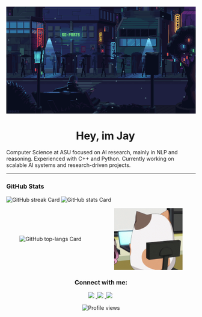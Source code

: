 ![Hey, im Jay](242390524-0c7eb6ed-663b-4ce4-bfbd-18239a38ba1b.gif)


<div id="toc">
  <ul align="center" style="list-style: none">
    <summary>
      <h1>
        Hey, im Jay
      </h1>
    </summary>
  </ul>
</div>


Computer Science at ASU focused on AI research, mainly in NLP and reasoning. Experienced with C++ and Python. Currently working on scalable AI systems and research-driven projects.

---


**<h3 align="left">GitHub Stats</h3>**
<p align="left">
  <img width="48%" src="https://github-readme-streak-stats-eight.vercel.app/?user=jay2044&theme=dark&hide_border=false&date_format=M+j%5B%2C+Y%5D&mode=daily&hide_total_contributions=false&hide_current_streak=false&hide_longest_streak=false&card_height=200" alt="GitHub streak Card" />
  <img width="48%" src="https://github-readme-stats-sigma-mocha-90.vercel.app/api?username=jay2044&theme=dark&hide_title=false&hide_rank=false&show_icons=true&include_all_commits=true&count_private=true&line_height=23&layout=compact&count_private=true" alt="GitHub stats Card" />
</p>

<div style="display: flex; justify-content: center; align-items: center; gap: 10px;">
  <img width="48%" src="https://github-readme-stats-sigma-mocha-90.vercel.app/api/top-langs?username=jay2044&theme=dark&hide_title=false&layout=compact&langs_count=20&hide_progress=false&card_width=400&show_icons=true&count_private=true" alt="GitHub top-langs Card" />
  <img src="nyochio-d4dj.gif" width="36%" height="auto" />
</div>





 
**<h3 align="center">Connect with me:</h3>** 
<p align="center">
  <a href="https://www.linkedin.com/in/jaya-adithya/" target="_blank">
    <img src="https://img.shields.io/badge/LinkedIn-0077B5?style=for-the-badge&logo=linkedin&logoColor=white" height="28" style="margin-right: 4px">
  </a> 
  <a href="https://github.com/jay2044" target="_blank">
    <img src="https://img.shields.io/badge/GitHub-100000?style=for-the-badge&logo=github&logoColor=white" height="28" style="margin-right: 4px">
  </a> 
  <a href="mailto:jayaadithya2004@gmail.com" target="_blank">
    <img src="https://img.shields.io/badge/Gmail-D14836?style=for-the-badge&logo=gmail&logoColor=white" height="28" style="margin-right: 4px">
  </a>
</p>

<p align="center">
  <img src="https://komarev.com/ghpvc/?username=jay2044&style=for-the-badge" alt="Profile views"/>
</p>

<!---
jay2044/jay2044 is a ✨ special ✨ repository because its `README.md` (this file) appears on your GitHub profile.
You can click the Preview link to take a look at your changes.
--->
